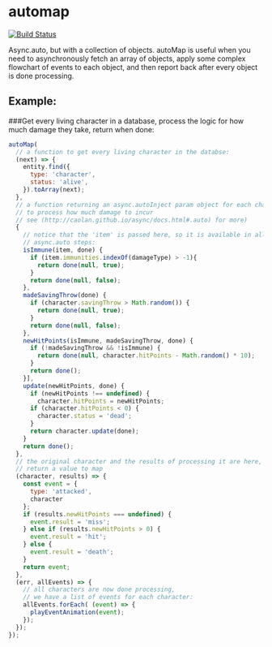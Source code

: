 # automap
[![Build Status](https://travis-ci.org/firstandthird/autoMap.svg?branch=master)](https://travis-ci.org/firstandthird/autoMap)

Async.auto, but with a collection of objects. autoMap is useful when you need to asynchronously fetch an array of objects, apply some complex flowchart of events to each object, and then report back after every object is done processing.


## Example:
###Get every living character in a database, process the logic for how much damage they take, return when done:

```javascript
autoMap(
  // a function to get every living character in the databse:
  (next) => {
    entity.find({
      type: 'character',
      status: 'alive',
    }).toArray(next);
  },
  // a function returning an async.autoInject param object for each character,
  // to process how much damage to incur
  // see (http://caolan.github.io/async/docs.html#.auto) for more)
  {
    // notice that the 'item' is passed here, so it is available in all
    // async.auto steps:
    isImmune(item, done) {
      if (item.immunities.indexOf(damageType) > -1){
        return done(null, true);
      }
      return done(null, false);
    },
    madeSavingThrow(done) {
      if (character.savingThrow > Math.random()) {
        return done(null, true);
      }
      return done(null, false);
    },
    newHitPoints(isImmune, madeSavingThrow, done) {
      if (!madeSavingThrow && !isImmune) {
        return done(null, character.hitPoints - Math.random() * 10);
      }
      return done();
    }],
    update(newHitPoints, done) {
      if (newHitPoints !== undefined) {
        character.hitPoints = newHitPoints;
      if (character.hitPoints < 0) {
        character.status = 'dead';
      }
      return character.update(done);
    }
    return done();
  },
  // the original character and the results of processing it are here,
  // return a value to map
  (character, results) => {
    const event = {
      type: 'attacked',
      character      
    };
    if (results.newHitPoints === undefined) {
      event.result = 'miss';
    } else if (results.newHitPoints > 0) {
      event.result = 'hit';
    } else {
      event.result = 'death';
    }
    return event;
  },
  (err, allEvents) => {
    // all characters are now done processing,
    // we have a list of events for each character:
    allEvents.forEach( (event) => {
      playEventAnimation(event);
    });
  });
});
```
